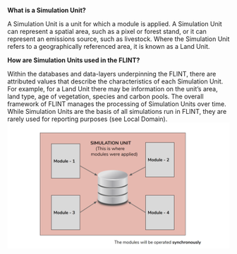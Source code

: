 **What is a Simulation Unit?**

A Simulation Unit is a unit for which a module is applied. A Simulation Unit can represent a spatial area, such as a pixel or forest stand, or it can represent an emissions source, such as livestock. Where the Simulation Unit refers to a geographically referenced area, it is known as a Land Unit. 

**How are Simulation Units used in the FLINT?**

Within the databases and data-layers underpinning the FLINT, there are attributed values that describe the characteristics of each Simulation Unit.  For example, for a Land Unit there may be information on the unit’s area, land type, age of vegetation, species and carbon pools. The overall framework of FLINT manages the processing of Simulation Units over time. While Simulation Units are the basis of all simulations run in FLINT, they are rarely used for reporting purposes (see Local Domain). 
![Simulation Unit](images/SimulationUnit.png)



